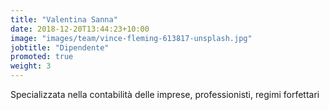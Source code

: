 ```yaml
---
title: "Valentina Sanna"
date: 2018-12-20T13:44:23+10:00
image: "images/team/vince-fleming-613817-unsplash.jpg"
jobtitle: "Dipendente"
promoted: true
weight: 3
---
```


Specializzata nella contabilità delle imprese, professionisti, regimi forfettari